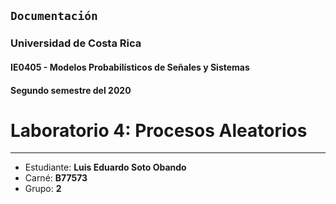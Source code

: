 ## `Documentación`
### Universidad de Costa Rica
#### IE0405 - Modelos Probabilísticos de Señales y Sistemas
#### Segundo semestre del 2020

# Laboratorio 4: Procesos Aleatorios
---
* Estudiante: **Luis Eduardo Soto Obando**
* Carné: **B77573**
* Grupo: **2**

